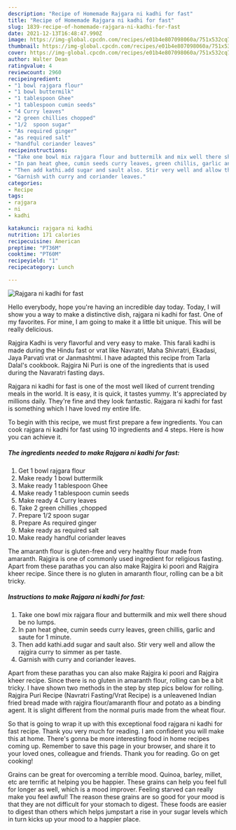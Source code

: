 ```yaml
---
description: "Recipe of Homemade Rajgara ni kadhi for fast"
title: "Recipe of Homemade Rajgara ni kadhi for fast"
slug: 1839-recipe-of-homemade-rajgara-ni-kadhi-for-fast
date: 2021-12-13T16:48:47.990Z
image: https://img-global.cpcdn.com/recipes/e01b4e807098060a/751x532cq70/rajgara-ni-kadhi-for-fast-recipe-main-photo.jpg
thumbnail: https://img-global.cpcdn.com/recipes/e01b4e807098060a/751x532cq70/rajgara-ni-kadhi-for-fast-recipe-main-photo.jpg
cover: https://img-global.cpcdn.com/recipes/e01b4e807098060a/751x532cq70/rajgara-ni-kadhi-for-fast-recipe-main-photo.jpg
author: Walter Dean
ratingvalue: 4
reviewcount: 2960
recipeingredient:
- "1 bowl rajgara flour"
- "1 bowl buttermilk"
- "1 tablespoon Ghee"
- "1 tablespoon cumin seeds"
- "4 Curry leaves"
- "2 green chillies chopped"
- "1/2  spoon sugar"
- "As required ginger"
- "as required salt"
- "handful coriander leaves"
recipeinstructions:
- "Take one bowl mix rajgara flour and buttermilk and mix well there shoud be no lumps."
- "In pan heat ghee, cumin seeds curry leaves, green chillis, garlic and saute for 1 minute."
- "Then add kathi.add sugar and sault also. Stir very well and allow the rajgira curry to simmer as per taste."
- "Garnish with curry and coriander leaves."
categories:
- Recipe
tags:
- rajgara
- ni
- kadhi

katakunci: rajgara ni kadhi 
nutrition: 171 calories
recipecuisine: American
preptime: "PT36M"
cooktime: "PT60M"
recipeyield: "1"
recipecategory: Lunch

---
```



![Rajgara ni kadhi for fast](https://img-global.cpcdn.com/recipes/e01b4e807098060a/751x532cq70/rajgara-ni-kadhi-for-fast-recipe-main-photo.jpg)

Hello everybody, hope you're having an incredible day today. Today, I will show you a way to make a distinctive dish, rajgara ni kadhi for fast. One of my favorites. For mine, I am going to make it a little bit unique. This will be really delicious.

Rajgira Kadhi is very flavorful and very easy to make. This farali kadhi is made during the Hindu fast or vrat like Navratri, Maha Shivratri, Ekadasi, Jaya Parvati vrat or Janmashtmi. I have adapted this recipe from Tarla Dalal&#39;s cookbook. Rajgira Ni Puri is one of the ingredients that is used during the Navaratri fasting days.

Rajgara ni kadhi for fast is one of the most well liked of current trending meals in the world. It is easy, it is quick, it tastes yummy. It's appreciated by millions daily. They're fine and they look fantastic. Rajgara ni kadhi for fast is something which I have loved my entire life.


To begin with this recipe, we must first prepare a few ingredients. You can cook rajgara ni kadhi for fast using 10 ingredients and 4 steps. Here is how you can achieve it.

<!--inarticleads1-->

##### The ingredients needed to make Rajgara ni kadhi for fast:

1. Get 1 bowl rajgara flour
1. Make ready 1 bowl buttermilk
1. Make ready 1 tablespoon Ghee
1. Make ready 1 tablespoon cumin seeds
1. Make ready 4 Curry leaves
1. Take 2 green chillies ,chopped
1. Prepare 1/2  spoon sugar
1. Prepare As required ginger
1. Make ready as required salt
1. Make ready handful coriander leaves


The amaranth flour is gluten-free and very healthy flour made from amaranth. Rajgira is one of commonly used ingredient for religious fasting. Apart from these parathas you can also make Rajgira ki poori and Rajgira kheer recipe. Since there is no gluten in amaranth flour, rolling can be a bit tricky. 

<!--inarticleads2-->

##### Instructions to make Rajgara ni kadhi for fast:

1. Take one bowl mix rajgara flour and buttermilk and mix well there shoud be no lumps.
1. In pan heat ghee, cumin seeds curry leaves, green chillis, garlic and saute for 1 minute.
1. Then add kathi.add sugar and sault also. Stir very well and allow the rajgira curry to simmer as per taste.
1. Garnish with curry and coriander leaves.


Apart from these parathas you can also make Rajgira ki poori and Rajgira kheer recipe. Since there is no gluten in amaranth flour, rolling can be a bit tricky. I have shown two methods in the step by step pics below for rolling. Rajgira Puri Recipe (Navratri Fasting/Vrat Recipe) is a unleavened Indian fried bread made with rajgira flour/amaranth flour and potato as a binding agent. It is slight different from the normal puris made from the wheat flour. 

So that is going to wrap it up with this exceptional food rajgara ni kadhi for fast recipe. Thank you very much for reading. I am confident you will make this at home. There's gonna be more interesting food in home recipes coming up. Remember to save this page in your browser, and share it to your loved ones, colleague and friends. Thank you for reading. Go on get cooking!

Grains can be great for overcoming a terrible mood. Quinoa, barley, millet, etc are terrific at helping you be happier. These grains can help you feel full for longer as well, which is a mood improver. Feeling starved can really make you feel awful! The reason these grains are so good for your mood is that they are not difficult for your stomach to digest. These foods are easier to digest than others which helps jumpstart a rise in your sugar levels which in turn kicks up your mood to a happier place.
